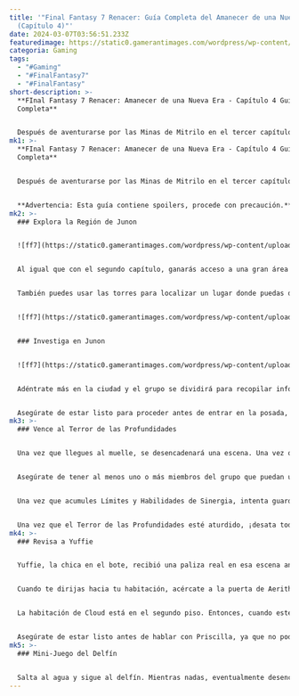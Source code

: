 ```yaml
---
title: '"Final Fantasy 7 Renacer: Guía Completa del Amanecer de una Nueva Era
  (Capítulo 4)"'
date: 2024-03-07T03:56:51.233Z
featuredimage: https://static0.gamerantimages.com/wordpress/wp-content/uploads/2024/03/final-fantasy-7-rebirth-chapter-4-walkthrough1.jpg?q=50&fit=contain&w=1140&h=&dpr=1.5
categoria: Gaming
tags:
  - "#Gaming"
  - "#FinalFantasy7"
  - "#FinalFantasy"
short-description: >-
  **FInal Fantasy 7 Renacer: Amanecer de una Nueva Era - Capítulo 4 Guía
  Completa**


  Después de aventurarse por las Minas de Mitrilo en el tercer capítulo de Final Fantasy 7 Renacer, el siguiente capítulo se abre en otra gran área para explorar. Al igual que en el segundo capítulo, habrá mucho en lo que puedes involucrarte en la Región de Junon. No solo obtendrás a Phoenix, sino que también hay algunas misiones secundarias si quieres tomar un descanso de la historia.
mk1: >-
  **FInal Fantasy 7 Renacer: Amanecer de una Nueva Era - Capítulo 4 Guía
  Completa**


  Después de aventurarse por las Minas de Mitrilo en el tercer capítulo de Final Fantasy 7 Renacer, el siguiente capítulo se abre en otra gran área para explorar. Al igual que en el segundo capítulo, habrá mucho en lo que puedes involucrarte en la Región de Junon. No solo obtendrás a Phoenix, sino que también hay algunas misiones secundarias si quieres tomar un descanso de la historia. Sin embargo, si solo buscas avanzar al siguiente capítulo, aquí está lo que necesitas hacer en el Capítulo 4: Amanecer de una Nueva Era.


  **Advertencia: Esta guía contiene spoilers, procede con precaución.**
mk2: >-
  ### Explora la Región de Junon


  ![ff7](https://static0.gamerantimages.com/wordpress/wp-content/uploads/2024/03/final-fantasy-7-rebirth-chapter-4-walkthrough2.jpg?q=50&fit=crop&w=1500&dpr=1.5 "ff7")


  Al igual que con el segundo capítulo, ganarás acceso a una gran área que puedes explorar. En lugar de los Campos de Hierba, explorarás la Región de Junon. Antes de dirigirte a Junon, es posible que desees tomar este tiempo para activar las torres alrededor del área para tener una mejor idea de lo que puedes encontrar. Hay una al suroeste de la salida de las Minas de Mitrilo y otra al este también.


  También puedes usar las torres para localizar un lugar donde puedas domesticar un chocobo para la Región de Junon, como se muestra arriba. Dado que el Chocobo de la Montaña Junon puede trepar ciertos acantilados, domesticar uno debería ser una prioridad poco después de comenzar este capítulo. Una vez que sientas que has explorado lo suficiente y estás listo para continuar, dirígete al noroeste hacia Junon. A medida que te acerques, se desencadenará una escena.


  ![ff7](https://static0.gamerantimages.com/wordpress/wp-content/uploads/2024/03/final-fantasy-7-rebirth-chapter-4-walkthrough3.jpg?q=50&fit=crop&w=1500&dpr=1.5 "ff7")


  ### Investiga en Junon


  ![ff7](https://static0.gamerantimages.com/wordpress/wp-content/uploads/2024/03/final-fantasy-7-rebirth-chapter-4-walkthrough6.jpg?q=50&fit=crop&w=1500&dpr=1.5 "ff7")


  Adéntrate más en la ciudad y el grupo se dividirá para recopilar información sobre a dónde se dirigen las figuras vestidas de negro y los métodos de transporte. También hay varias tiendas que puedes visitar, así que abastécete si es necesario. Para progresar en la historia, habla con Tifa, Barret y Aerith. Luego entra en la posada con el letrero de pez colgando sobre la puerta. Habla con el posadero y luego corre hacia los muelles para investigar el grito de ayuda.


  Asegúrate de estar listo para proceder antes de entrar en la posada, ya que los viajes rápidos estarán temporalmente no disponibles.
mk3: >-
  ### Vence al Terror de las Profundidades


  Una vez que llegues al muelle, se desencadenará una escena. Una vez que termine, tendrás que vencer al Terror de las Profundidades. El ataque principal al que debes prestar atención es cuando el Terror de las Profundidades lanza Célula de Agua y atrapa a uno de tus miembros del grupo en una esfera de agua. Este miembro del grupo no puede atacar ni moverse. Desafortunadamente, no hay forma de esquivar este ataque. Para liberar a tu amigo, debes usar magia en el agua.


  Asegúrate de tener al menos uno o más miembros del grupo que puedan usar ataques a distancia, ya que el Terror de las Profundidades es muy difícil (si no imposible) de golpear con ataques cuerpo a cuerpo al principio de la batalla. Cuando puedas, usa Asesorar para conocer la debilidad del jefe y aturdirlo lo antes posible para que el resto del grupo tenga una vida más fácil para dañarlo. Siendo un monstruo que vive en el agua, el Terror de las Profundidades es débil a la electricidad. Así que cuando no tengas que gastar magia para sacar a los miembros del grupo del agua, usa cualquier cosa que cause daño eléctrico.


  Una vez que acumules Límites y Habilidades de Sinergia, intenta guardarlos para cuando el jefe entre en el rango cuerpo a cuerpo más tarde en la pelea. Sabrás que estás alcanzando ese punto cuando ocurra una cinemática en combate. Un gigantesco tornado de agua aparecerá en medio de la arena y el agua brotará de las rejillas cercanas. Una vez que esté dentro del rango cuerpo a cuerpo, será mucho más fácil presionarlo y luego aturdirlo.


  Una vez que el Terror de las Profundidades esté aturdido, ¡desata todo lo que tengas, ya que no tendrás que preocuparte por las células de agua por un tiempo! Si tienes suficientes Límites y Sinergia en reserva, puedes derrotar fácilmente al Terror de las Profundidades en un solo aturdimiento.
mk4: >-
  ### Revisa a Yuffie


  Yuffie, la chica en el bote, recibió una paliza real en esa escena anterior. Nada hacia la orilla para ir a ver cómo está. Después de la escena, vuelve al centro de la ciudad para desencadenar otra escena. Una vez que hayas hecho todo eso, ve a la posada y descansa para avanzar en la historia.


  Cuando te dirijas hacia tu habitación, acércate a la puerta de Aerith para escuchar la conversación. Después de que ella cierre la puerta, puedes llamar y entrar para saquear el cofre que contiene una mejora de arma para ella. Tendrás la opción de hablar con todos y potencialmente mejorar tu relación con ellos. No te tomes demasiado tiempo para decidir, ya que el tiempo se agota.


  La habitación de Cloud está en el segundo piso. Entonces, cuando estés listo para continuar, entra en esta habitación. Esto desencadenará otra escena para el día siguiente. Una vez que termine la escena, sal de la habitación de Cloud y dirígete rápidamente hacia abajo y fuera de la posada. Después de una breve escena, los viajes rápidos volverán a estar disponibles. También desbloquearás varias misiones secundarias para la Región de Junon. Una vez que estés listo para continuar, baja a los muelles y habla con Priscilla.


  Asegúrate de estar listo antes de hablar con Priscilla, ya que no podrás salir de la Alta Junon por un tiempo.
mk5: >-
  ### Mini-Juego del Delfín


  Salta al agua y sigue al delfín. Mientras nadas, eventualmente desencadenarás un mini-juego. Para completar este mini-juego, debes llegar al final del curso antes de que se acabe el tiempo. Para hacerlo, golpea tantas bolas en el agua como puedas para aumentar tu velocidad. Ten cuidado de no golpear ningún otro obstáculo, ya que eso te ralentizará. Una vez que hayas llegado al final, habrá una serie de eventos de pulsación rápida. Si los completas con éxito, borrarás el mini-juego y podrás continuar la historia.
---
```

